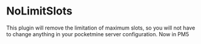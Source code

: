 # NoLimitSlots

This plugin will remove the limitation of maximum slots, so you will not have to change anything in your pocketmine server configuration.
Now in PM5
